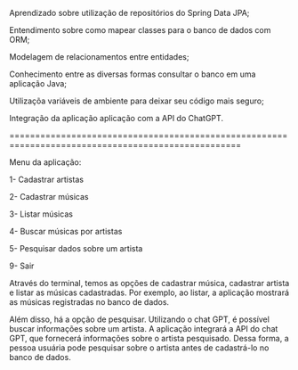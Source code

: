 Aprendizado sobre utilização de repositórios do Spring Data JPA;

Entendimento sobre como mapear classes para o banco de dados com ORM;

Modelagem de relacionamentos entre entidades;

Conhecimento entre as diversas formas consultar o banco em uma aplicação Java;

Utilizaçõa variáveis de ambiente para deixar seu código mais seguro;

Integração da aplicação aplicação com a API do ChatGPT.

===================================================================================================

Menu da aplicação:

1- Cadastrar artistas

2- Cadastrar músicas

3- Listar músicas

4- Buscar músicas por artistas

5- Pesquisar dados sobre um artista

9- Sair

Através do terminal, temos as opções de cadastrar música, cadastrar artista e listar as músicas cadastradas.
Por exemplo, ao listar, a aplicação mostrará as músicas registradas no banco de dados.

Além disso, há a opção de pesquisar. Utilizando o chat GPT, é possível buscar informações sobre um artista.
A aplicação integrará a API do chat GPT, que fornecerá informações sobre o artista pesquisado.
Dessa forma, a pessoa usuária pode pesquisar sobre o artista antes de cadastrá-lo no banco de dados.

